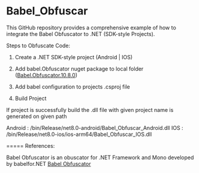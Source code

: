 # Babel_Obfuscar

This GitHub repository provides a comprehensive example of how to integrate the Babel Obfuscator to .NET (SDK-style Projects).

Steps to Obfuscate Code:

1. Create a .NET SDK-style project (Android | IOS)

2. Add babel.Obfuscator nuget package to local folder (<a href="https://www.babelfor.net/downloads/">Babel.Obfuscator.10.8.0</a>)

3. Add babel configuration to projects .csproj file

4. Build Project

If project is successfully build the .dll file with given project name is generated on given path

Android : /bin/Release/net8.0-android/Babel_Obfuscar_Android.dll
IOS     : /bin/Release/net8.0-ios/ios-arm64/Babel_Obfuscar_IOS.dll 

=====
References:

Babel Obfuscator is an obuscator for .NET Framework and Mono developed by babelfor.NET
<a href="https://www.babelfor.net/">Babel Obfuscator</a>




